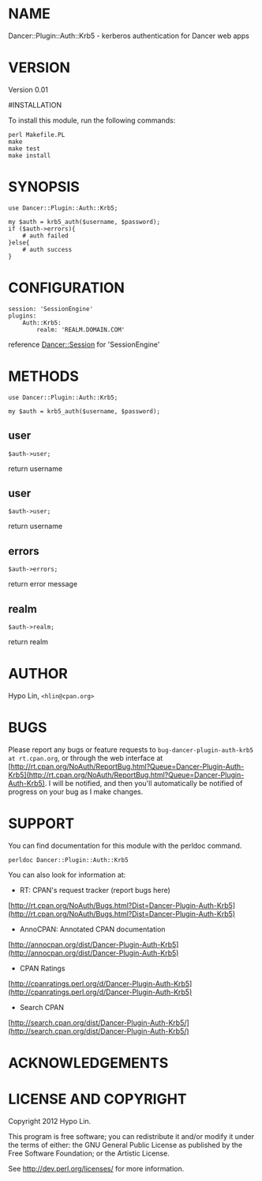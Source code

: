 # NAME

Dancer::Plugin::Auth::Krb5 - kerberos authentication for Dancer web apps

# VERSION

Version 0.01

#INSTALLATION

To install this module, run the following commands:

    perl Makefile.PL
    make
    make test
    make install

# SYNOPSIS

    use Dancer::Plugin::Auth::Krb5;

    my $auth = krb5_auth($username, $password);
    if ($auth->errors){
        # auth failed
    }else{
        # auth success
    }

# CONFIGURATION

    session: 'SessionEngine'
    plugins:
        Auth::Krb5:
            realm: 'REALM.DOMAIN.COM'

reference [Dancer::Session](http://search.cpan.org/perldoc?Dancer::Session) for 'SessionEngine'

# METHODS

    use Dancer::Plugin::Auth::Krb5;

    my $auth = krb5_auth($username, $password);

## user

    $auth->user;

return username

## user

    $auth->user;

return username

## errors

    $auth->errors;

return error message

## realm

    $auth->realm;

return realm

# AUTHOR

Hypo Lin, `<hlin@cpan.org>`

# BUGS

Please report any bugs or feature requests to `bug-dancer-plugin-auth-krb5 at rt.cpan.org`, or through
the web interface at [http://rt.cpan.org/NoAuth/ReportBug.html?Queue=Dancer-Plugin-Auth-Krb5](http://rt.cpan.org/NoAuth/ReportBug.html?Queue=Dancer-Plugin-Auth-Krb5).  I will be notified, and then you'll
automatically be notified of progress on your bug as I make changes.

# SUPPORT

You can find documentation for this module with the perldoc command.

    perldoc Dancer::Plugin::Auth::Krb5

You can also look for information at:

- RT: CPAN's request tracker (report bugs here)

[http://rt.cpan.org/NoAuth/Bugs.html?Dist=Dancer-Plugin-Auth-Krb5](http://rt.cpan.org/NoAuth/Bugs.html?Dist=Dancer-Plugin-Auth-Krb5)

- AnnoCPAN: Annotated CPAN documentation

[http://annocpan.org/dist/Dancer-Plugin-Auth-Krb5](http://annocpan.org/dist/Dancer-Plugin-Auth-Krb5)

- CPAN Ratings

[http://cpanratings.perl.org/d/Dancer-Plugin-Auth-Krb5](http://cpanratings.perl.org/d/Dancer-Plugin-Auth-Krb5)

- Search CPAN

[http://search.cpan.org/dist/Dancer-Plugin-Auth-Krb5/](http://search.cpan.org/dist/Dancer-Plugin-Auth-Krb5/)



# ACKNOWLEDGEMENTS


# LICENSE AND COPYRIGHT

Copyright 2012 Hypo Lin.

This program is free software; you can redistribute it and/or modify it
under the terms of either: the GNU General Public License as published
by the Free Software Foundation; or the Artistic License.

See http://dev.perl.org/licenses/ for more information.


